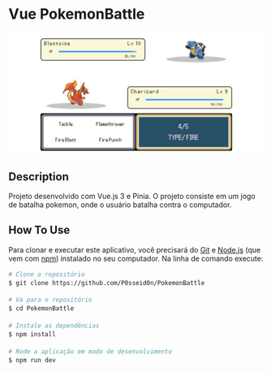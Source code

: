 # Vue PokemonBattle

![screenshot](./screenshot.jpeg)

## Description

Projeto desenvolvido com Vue.js 3 e Pinia.
O projeto consiste em um jogo de batalha pokemon, onde o usuário batalha contra o computador.

## How To Use

Para clonar e executar este aplicativo, você precisará do [Git](https://git-scm.com) e [Node.js](https://nodejs.org/en/download/) (que vem com [npm](http://npmjs.com)) instalado no seu computador.
Na linha de comando execute:

```bash
# Clone o repositório
$ git clone https://github.com/P0sseid0n/PokemonBattle

# Va para o repositório
$ cd PokemonBattle

# Instale as dependências
$ npm install

# Rode a aplicação em modo de desenvolvimento
$ npm run dev
```
